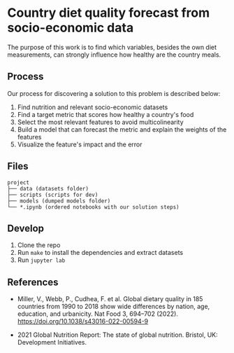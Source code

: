 # Country diet quality forecast from socio-economic data
The purpose of this work is to find which variables, besides the own diet measurements, can strongly influence how healthy are the country meals.

## Process
Our process for discovering a solution to this problem is described below:

1. Find nutrition and relevant socio-economic datasets
2. Find a target metric that scores how healthy a country's food
3. Select the most relevant features to avoid multicolinearity
4. Build a model that can forecast the metric and explain the weights of the features
5. Visualize the feature's impact and the error

## Files
```
project
├── data (datasets folder)
├── scripts (scripts for dev)
├── models (dumped models folder)
└── *.ipynb (ordered notebooks with our solution steps)
```

## Develop
1. Clone the repo
2. Run `make` to install the dependencies and extract datasets
3. Run `jupyter lab`


## References

- Miller, V., Webb, P., Cudhea, F. et al. Global dietary quality in 185 countries from 1990 to 2018 show wide differences by nation, age, education, and urbanicity. Nat Food 3, 694–702 (2022). https://doi.org/10.1038/s43016-022-00594-9

- 2021 Global Nutrition Report: The state of global nutrition. Bristol, UK: Development Initiatives.
